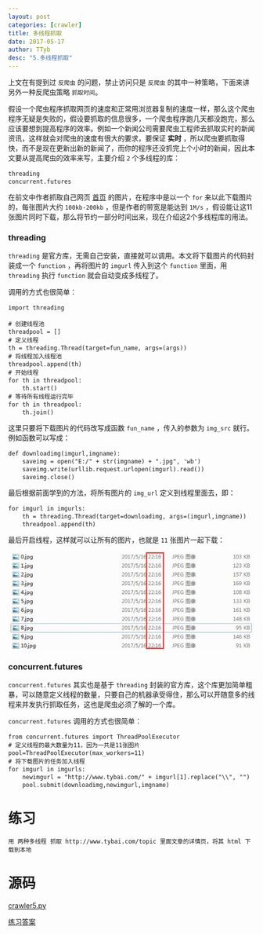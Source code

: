 ```yaml
---
layout: post
categories: [crawler]
title: 多线程抓取
date: 2017-05-17
author: TTyb
desc: "5.多线程抓取"
---
```


上文在有提到过 `反爬虫` 的问题，禁止访问只是 `反爬虫` 的其中一种策略，下面来讲另外一种反爬虫策略 `抓取时间`。

假设一个爬虫程序抓取网页的速度和正常用浏览器复制的速度一样，那么这个爬虫程序无疑是失败的，假设要抓取的信息很多，一个爬虫程序跑几天都没跑完，那么应该要想到提高程序的效率。例如一个新闻公司需要爬虫工程师去抓取实时的新闻资讯，这样就会对爬虫的速度有很大的要求，要保证 **实时** ，所以爬虫要抓取得快，而不是现在更新出新的新闻了，而你的程序还没抓完上个小时的新闻，因此本文要从提高爬虫的效率来写，主要介绍 `2` 个多线程的库：

```
threading
concurrent.futures
```

在前文中作者抓取自己网页 [首页](http://www.tybai.com/) 的图片，在程序中是以一个 `for` 来以此下载图片的，每张图片大约 `100kb-200kb` ，但是作者的带宽是能达到 `1M/s` ，假设能让这11张图片同时下载，那么将节约一部分时间出来，现在介绍这2个多线程库的用法。

### threading

`threading` 是官方库，无需自己安装，直接就可以调用。本文将下载图片的代码封装成一个 `function` ，再将图片的 `imgurl` 传入到这个 `function` 里面，用 `threading` 执行 `function` 就会自动变成多线程了。

调用的方式也很简单：

```
import threading

# 创建线程池
threadpool = []
# 定义线程
th = threading.Thread(target=fun_name, args=(args))
# 将线程加入线程池
threadpool.append(th)
# 开始线程
for th in threadpool:
    th.start()
# 等待所有线程运行完毕
for th in threadpool:
    th.join()
```

这里只要将下载图片的代码改写成函数 `fun_name` ，传入的参数为 `img_src` 就行。例如函数可以写成：

```
def downloadimg(imgurl,imgname):
    saveimg = open("E:/" + str(imgname) + ".jpg", 'wb')
    saveimg.write(urllib.request.urlopen(imgurl).read())
    saveimg.close()
```

最后根据前面学到的方法，将所有图片的 `img_url` 定义到线程里面去，即：

```
for imgurl in imgurls:
    th = threading.Thread(target=downloadimg, args=(imgurl,imgname))
	threadpool.append(th)
```

最后开启线程，这样就可以让所有的图片，也就是 `11` 张图片一起下载：

<img  src="/img/crawler5/result1.jpg"/>

### concurrent.futures

`concurrent.futures` 其实也是基于 `threading` 封装的官方库，这个库更加简单粗暴，可以随意定义线程的数量，只要自己的机器承受得住，那么可以开随意多的线程来并发执行抓取任务，这也是爬虫必须了解的一个库。

`concurrent.futures` 调用的方式也很简单：

```
from concurrent.futures import ThreadPoolExecutor
# 定义线程的最大数量为11，因为一共是11张图片
pool=ThreadPoolExecutor(max_workers=11)
# 将下载图片的任务加入线程
for imgurl in imgurls:
    newimgurl = "http://www.tybai.com/" + imgurl[1].replace("\\", "")
    pool.submit(downloadimg,newimgurl,imgname)
```



# 练习

```
用 两种多线程 抓取 http://www.tybai.com/topic 里面文章的详情页，将其 html 下载到本地
```

# 源码

<a href="/code/crawler5/crawler5.py" target="_blank">crawler5.py</a>

<a href="/code/crawler5/answer.py" target="_blank">练习答案</a>